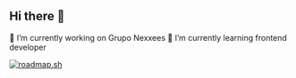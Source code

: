 ## Hi there 👋
🔭 I’m currently working on Grupo Nexxees
🌱 I’m currently learning frontend developer

[![roadmap.sh](https://roadmap.sh/card/wide/6718161c791f57dd60a42f3c?variant=dark)](https://roadmap.sh)
<!--
**daniel-rogerio/daniel-rogerio** is a ✨ _special_ ✨ repository because its `README.md` (this file) appears on your GitHub profile.

Here are some ideas to get you started:

- 🔭 I’m currently working on ...
- 🌱 I’m currently learning ...
- 👯 I’m looking to collaborate on ...
- 🤔 I’m looking for help with ...
- 💬 Ask me about ...
- 📫 How to reach me: ...
- 😄 Pronouns: ...
- ⚡ Fun fact: ...
-->
